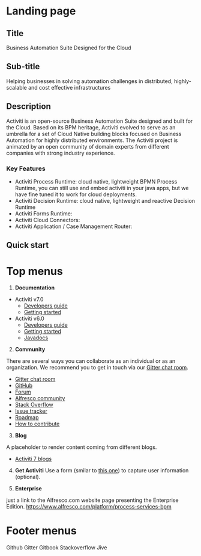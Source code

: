 # Landing page
## Title
Business Automation Suite Designed for the Cloud
## Sub-title
Helping businesses in solving automation challenges in distributed, highly-scalable and cost effective infrastructures
## Description
Activiti is an open-source Business Automation Suite designed and built for the Cloud. Based on its BPM heritage, Activiti  evolved to serve as an umbrella for a set of Cloud Native building blocks focused on Business Automation for highly distributed environments. The Activiti project is animated by an open community of domain experts from different companies with strong industry experience.

### Key Features
* Activiti Process Runtime: cloud native, lightweight BPMN Process Runtime, you can still use and embed activiti in your java apps, but we have fine tuned it to work for cloud deployments.
* Activiti Decision Runtime: cloud native, lightweight and reactive Decision Runtime
* Activiti Forms Runtime: 
* Activiti Cloud Connectors: 
* Activiti Application / Case Management Router: 

## Quick start

# Top menus
1. **Documentation**
  * Activiti v7.0
    * [Developers guide](https://activiti.gitbooks.io/activiti-7-developers-guide/content/)
    * [Getting started](https://activiti.gitbooks.io/activiti-7-developers-guide/content/getting-started.html)
  * Activiti v6.0
    * [Developers guide](https://www.activiti.org/userguide/)
    * [Getting started](https://www.activiti.org/quick-start)
    * [Javadocs](https://www.activiti.org/javadocs/index.html)
    
2. **Community**

There are several ways you can collaborate as an individual or as an organization. We recommend you to get in touch via our [Gitter chat room](https://gitter.im/Activiti/Activiti7?utm_source=share-link&utm_medium=link&utm_campaign=share-link).

* [Gitter chat room](https://gitter.im/Activiti/Activiti7?utm_source=share-link&utm_medium=link&utm_campaign=share-link)
* [GitHub](https://github.com/Activiti)
* [Forum](https://community.alfresco.com/community/bpm/contentfilterID=contentstatus%5Bpublished%5D~objecttype~thread%5Bquestions%5D)
* [Alfresco community](https://community.alfresco.com/community/bpm)
* [Stack Overflow](https://stackoverflow.com/search?q=activiti)
* [Issue tracker](https://activiti.atlassian.net/secure/Dashboard.jspa)
* [Roadmap](https://github.com/Activiti/Activiti/wiki/Activiti-7-Roadmap)
* [How to contribute](https://activiti.gitbooks.io/activiti-7-developers-guide/content/contribute.html)

3. **Blog** 

A placeholder to render content coming from different blogs.

* [Activiti 7 blogs](https://community.alfresco.com/community/bpm/content?filterID=contentstatus%5Bpublished%5D~category%5Bactiviti-7%5D&filterID=contentstatus%5Bpublished%5D~objecttype~objecttype%5Bblogpost%5D)

4. **Get Activiti**
Use a form (smilar to [this one](https://www.activiti.org/download-bpm)) to capture user information (optional).

5. **Enterprise** 

just a link to the Alfresco.com website page presenting the Enterprise Edition.
https://www.alfresco.com/platform/process-services-bpm

# Footer menus
Github Gitter Gitbook Stackoverflow Jive

